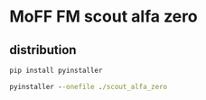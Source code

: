 # MoFF FM scout alfa zero

## distribution

```cmd
pip install pyinstaller

pyinstaller --onefile ./scout_alfa_zero
```
